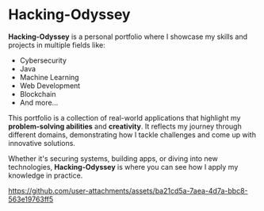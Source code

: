# Hacking-Odyssey

**Hacking-Odyssey** is a personal portfolio where I showcase my skills and projects in multiple fields like:

- Cybersecurity
- Java
- Machine Learning
- Web Development
- Blockchain
- And more...

This portfolio is a collection of real-world applications that highlight my **problem-solving abilities** and **creativity**. It reflects my journey through different domains, demonstrating how I tackle challenges and come up with innovative solutions.

Whether it's securing systems, building apps, or diving into new technologies, **Hacking-Odyssey** is where you can see how I apply my knowledge in practice.


https://github.com/user-attachments/assets/ba21cd5a-7aea-4d7a-bbc8-563e19763ff5

